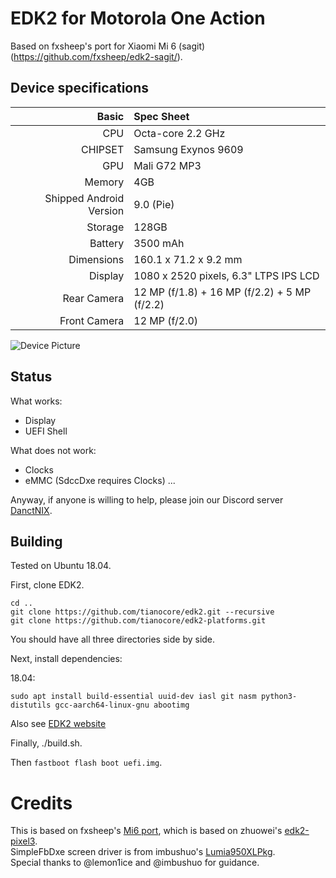 # EDK2 for Motorola One Action

Based on fxsheep's port for Xiaomi Mi 6 (sagit) (https://github.com/fxsheep/edk2-sagit/).

## Device specifications

Basic   | Spec Sheet
-------:|:-------------------------
CPU     | Octa-core 2.2 GHz
CHIPSET | Samsung Exynos 9609
GPU     | Mali G72 MP3
Memory  | 4GB
Shipped Android Version | 9.0 (Pie)
Storage | 128GB
Battery | 3500 mAh
Dimensions | 160.1 x 71.2 x 9.2 mm
Display | 1080 x 2520 pixels, 6.3" LTPS IPS LCD
Rear Camera  | 12 MP (f/1.8) + 16 MP (f/2.2) + 5 MP (f/2.2)
Front Camera | 12 MP (f/2.0)

![Device Picture](https://fdn2.gsmarena.com/vv/pics/motorola/motorola-one-action-aqua-teal-1.jpg)

## Status 

What works:
- Display
- UEFI Shell

What does not work:
- Clocks
- eMMC (SdccDxe requires Clocks)
...

Anyway, if anyone is willing to help, please join our Discord server [DanctNIX](https://discord.gg/AvtdRJ3).

## Building
Tested on Ubuntu 18.04.

First, clone EDK2.

```
cd ..
git clone https://github.com/tianocore/edk2.git --recursive
git clone https://github.com/tianocore/edk2-platforms.git
```

You should have all three directories side by side.

Next, install dependencies:

18.04:

```
sudo apt install build-essential uuid-dev iasl git nasm python3-distutils gcc-aarch64-linux-gnu abootimg
```

Also see [EDK2 website](https://github.com/tianocore/tianocore.github.io/wiki/Using-EDK-II-with-Native-GCC#Install_required_software_from_apt)

Finally, ./build.sh.

Then `fastboot flash boot uefi.img`.

# Credits

This is based on fxsheep's [Mi6 port](https://github.com/fxsheep/edk2-sagit/), which is based on zhuowei's [edk2-pixel3](https://github.com/Pixel3Dev/edk2-pixel3).  
SimpleFbDxe screen driver is from imbushuo's [Lumia950XLPkg](https://github.com/WOA-Project/Lumia950XLPkg).  
Special thanks to @lemon1ice and @imbushuo for guidance.
